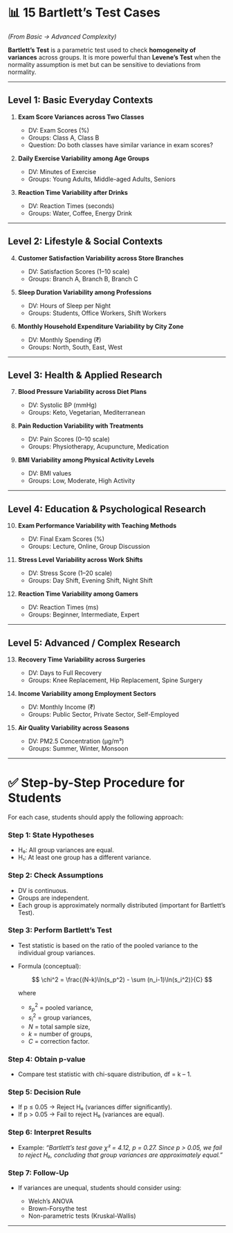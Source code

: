 # 📊 15 Bartlett’s Test Cases

*(From Basic → Advanced Complexity)*

**Bartlett’s Test** is a parametric test used to check **homogeneity of variances** across groups. It is more powerful than **Levene’s Test** when the normality assumption is met but can be sensitive to deviations from normality.

---

## **Level 1: Basic Everyday Contexts**

1. **Exam Score Variances across Two Classes**

   * DV: Exam Scores (%)
   * Groups: Class A, Class B
   * Question: Do both classes have similar variance in exam scores?

2. **Daily Exercise Variability among Age Groups**

   * DV: Minutes of Exercise
   * Groups: Young Adults, Middle-aged Adults, Seniors

3. **Reaction Time Variability after Drinks**

   * DV: Reaction Times (seconds)
   * Groups: Water, Coffee, Energy Drink

---

## **Level 2: Lifestyle & Social Contexts**

4. **Customer Satisfaction Variability across Store Branches**

   * DV: Satisfaction Scores (1–10 scale)
   * Groups: Branch A, Branch B, Branch C

5. **Sleep Duration Variability among Professions**

   * DV: Hours of Sleep per Night
   * Groups: Students, Office Workers, Shift Workers

6. **Monthly Household Expenditure Variability by City Zone**

   * DV: Monthly Spending (₹)
   * Groups: North, South, East, West

---

## **Level 3: Health & Applied Research**

7. **Blood Pressure Variability across Diet Plans**

   * DV: Systolic BP (mmHg)
   * Groups: Keto, Vegetarian, Mediterranean

8. **Pain Reduction Variability with Treatments**

   * DV: Pain Scores (0–10 scale)
   * Groups: Physiotherapy, Acupuncture, Medication

9. **BMI Variability among Physical Activity Levels**

   * DV: BMI values
   * Groups: Low, Moderate, High Activity

---

## **Level 4: Education & Psychological Research**

10. **Exam Performance Variability with Teaching Methods**

    * DV: Final Exam Scores (%)
    * Groups: Lecture, Online, Group Discussion

11. **Stress Level Variability across Work Shifts**

    * DV: Stress Score (1–20 scale)
    * Groups: Day Shift, Evening Shift, Night Shift

12. **Reaction Time Variability among Gamers**

    * DV: Reaction Times (ms)
    * Groups: Beginner, Intermediate, Expert

---

## **Level 5: Advanced / Complex Research**

13. **Recovery Time Variability across Surgeries**

    * DV: Days to Full Recovery
    * Groups: Knee Replacement, Hip Replacement, Spine Surgery

14. **Income Variability among Employment Sectors**

    * DV: Monthly Income (₹)
    * Groups: Public Sector, Private Sector, Self-Employed

15. **Air Quality Variability across Seasons**

    * DV: PM2.5 Concentration (µg/m³)
    * Groups: Summer, Winter, Monsoon

---

# ✅ Step-by-Step Procedure for Students

For each case, students should apply the following approach:

### **Step 1: State Hypotheses**

* H₀: All group variances are equal.
* H₁: At least one group has a different variance.

### **Step 2: Check Assumptions**

* DV is continuous.
* Groups are independent.
* Each group is approximately normally distributed (important for Bartlett’s Test).

### **Step 3: Perform Bartlett’s Test**

* Test statistic is based on the ratio of the pooled variance to the individual group variances.
* Formula (conceptual):

  $$
  \chi^2 = \frac{(N-k)\ln(s_p^2) - \sum (n_i-1)\ln(s_i^2)}{C}
  $$

  where

  * $s_p^2$ = pooled variance,
  * $s_i^2$ = group variances,
  * $N$ = total sample size,
  * $k$ = number of groups,
  * $C$ = correction factor.

### **Step 4: Obtain p-value**

* Compare test statistic with chi-square distribution, df = k – 1.

### **Step 5: Decision Rule**

* If p ≤ 0.05 → Reject H₀ (variances differ significantly).
* If p > 0.05 → Fail to reject H₀ (variances are equal).

### **Step 6: Interpret Results**

* Example:
  *“Bartlett’s test gave χ² = 4.12, p = 0.27. Since p > 0.05, we fail to reject H₀, concluding that group variances are approximately equal.”*

### **Step 7: Follow-Up**

* If variances are unequal, students should consider using:

  * Welch’s ANOVA
  * Brown-Forsythe test
  * Non-parametric tests (Kruskal-Wallis)

---

